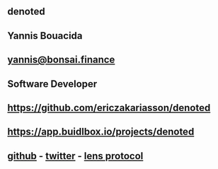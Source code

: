 ## denoted

## Yannis Bouacida

## yannis@bonsai.finance

## Software Developer

## https://github.com/ericzakariasson/denoted

## https://app.buidlbox.io/projects/denoted

## [github](https://github.com/0xOptimism) - [twitter](https://twitter.com/yanneth_eth) - [lens protocol](https://lenster.xyz/u/yanneth)
